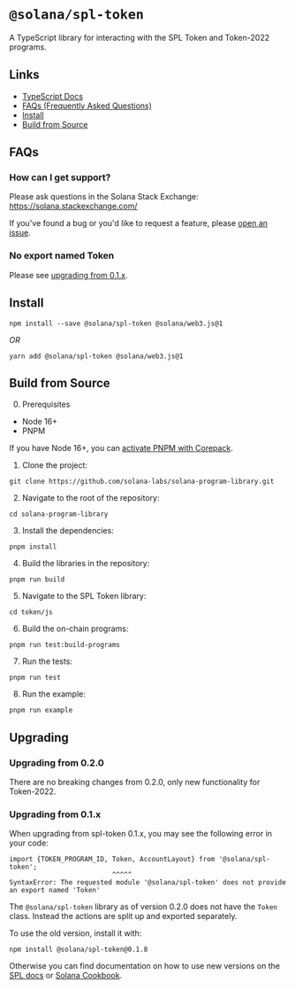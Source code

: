 # `@solana/spl-token`

A TypeScript library for interacting with the SPL Token and Token-2022 programs.

## Links

- [TypeScript Docs](https://solana-labs.github.io/solana-program-library/token/js/)
- [FAQs (Frequently Asked Questions)](#faqs)
- [Install](#install)
- [Build from Source](#build-from-source)

## FAQs

### How can I get support?

Please ask questions in the Solana Stack Exchange: https://solana.stackexchange.com/

If you've found a bug or you'd like to request a feature, please
[open an issue](https://github.com/solana-labs/solana-program-library/issues/new).

### No export named Token

Please see [upgrading from 0.1.x](#upgrading-from-01x).

## Install

```shell
npm install --save @solana/spl-token @solana/web3.js@1
```
_OR_
```shell
yarn add @solana/spl-token @solana/web3.js@1
```

## Build from Source

0. Prerequisites

* Node 16+
* PNPM

If you have Node 16+, you can [activate PNPM with Corepack](https://pnpm.io/installation#using-corepack).

1. Clone the project:
```shell
git clone https://github.com/solana-labs/solana-program-library.git
```

2. Navigate to the root of the repository:
```shell
cd solana-program-library
```

3. Install the dependencies:
```shell
pnpm install
```

4. Build the libraries in the repository:
```shell
pnpm run build
```

5. Navigate to the SPL Token library:
```shell
cd token/js
```

6. Build the on-chain programs:
```shell
pnpm run test:build-programs
```

7. Run the tests:
```shell
pnpm run test
```

8. Run the example:
```shell
pnpm run example
```

## Upgrading

### Upgrading from 0.2.0

There are no breaking changes from 0.2.0, only new functionality for Token-2022.

### Upgrading from 0.1.x

When upgrading from spl-token 0.1.x, you may see the following error in your code:

```
import {TOKEN_PROGRAM_ID, Token, AccountLayout} from '@solana/spl-token';
                          ^^^^^
SyntaxError: The requested module '@solana/spl-token' does not provide an export named 'Token'
```

The `@solana/spl-token` library as of version 0.2.0 does not have the `Token`
class. Instead the actions are split up and exported separately.

To use the old version, install it with:

```
npm install @solana/spl-token@0.1.8
```

Otherwise you can find documentation on how to use new versions on the
[SPL docs](https://spl.solana.com/token) or
[Solana Cookbook](https://solanacookbook.com/references/token.html).
